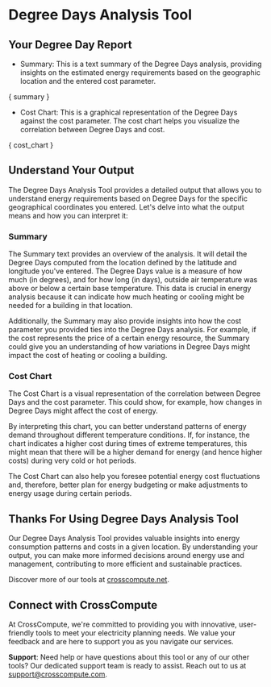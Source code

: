 # Degree Days Analysis Tool

## Your Degree Day Report

- Summary: This is a text summary of the Degree Days analysis, providing insights on the estimated energy requirements based on the geographic location and the entered cost parameter.

{ summary }

- Cost Chart: This is a graphical representation of the Degree Days against the cost parameter. The cost chart helps you visualize the correlation between Degree Days and cost.

{ cost_chart }

## Understand Your Output
The Degree Days Analysis Tool provides a detailed output that allows you to understand energy requirements based on Degree Days for the specific geographical coordinates you entered. Let's delve into what the output means and how you can interpret it:

### Summary
The Summary text provides an overview of the analysis. It will detail the Degree Days computed from the location defined by the latitude and longitude you've entered. The Degree Days value is a measure of how much (in degrees), and for how long (in days), outside air temperature was above or below a certain base temperature. This data is crucial in energy analysis because it can indicate how much heating or cooling might be needed for a building in that location.

Additionally, the Summary may also provide insights into how the cost parameter you provided ties into the Degree Days analysis. For example, if the cost represents the price of a certain energy resource, the Summary could give you an understanding of how variations in Degree Days might impact the cost of heating or cooling a building.

### Cost Chart
The Cost Chart is a visual representation of the correlation between Degree Days and the cost parameter. This could show, for example, how changes in Degree Days might affect the cost of energy.

By interpreting this chart, you can better understand patterns of energy demand throughout different temperature conditions. If, for instance, the chart indicates a higher cost during times of extreme temperatures, this might mean that there will be a higher demand for energy (and hence higher costs) during very cold or hot periods.

The Cost Chart can also help you foresee potential energy cost fluctuations and, therefore, better plan for energy budgeting or make adjustments to energy usage during certain periods.

## Thanks For Using Degree Days Analysis Tool
Our Degree Days Analysis Tool provides valuable insights into energy consumption patterns and costs in a given location. By understanding your output, you can make more informed decisions around energy use and management, contributing to more efficient and sustainable practices.

Discover more of our tools at [crosscompute.net](www.crosscompute.net).

## Connect with CrossCompute
At CrossCompute, we're committed to providing you with innovative, user-friendly tools to meet your electricity planning needs. We value your feedback and are here to support you as you navigate our services.

**Support**: Need help or have questions about this tool or any of our other tools? Our dedicated support team is ready to assist. Reach out to us at [support@crosscompute.com](mailto:support@crosscompute.com).